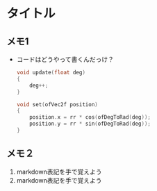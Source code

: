 タイトル
=======

メモ1
-----

* コードはどうやって書くんだっけ？

    ```cpp:hoge.cpp
    void update(float deg)
    {
        deg++;
    }

    void set(ofVec2f position)
    {
        position.x = rr * cos(ofDegToRad(deg));
        position.y = rr * sin(ofDegToRad(deg));
    }

    ```

メモ２
-----

1. markdown表記を手で覚えよう
2. markdown表記を手で覚えよう

